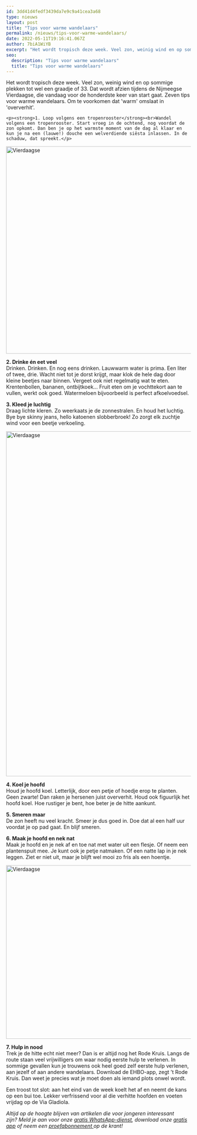 ```yaml
---
id: 3dd41d4fedf3439da7e9c9a41cea3a68
type: nieuws
layout: post
title: "Tips voor warme wandelaars"
permalink: /nieuws/tips-voor-warme-wandelaars/
date: 2022-05-11T19:16:41.067Z
author: 7biA1WiYB
excerpt: "Het wordt tropisch deze week. Veel zon, weinig wind en op sommige plekken tot wel een graadje of 33. Dat wordt afzien tijdens de Nijmeegse Vierdaagse, die vandaag voor de honderdste keer van start gaat. Zeven tips voor warme wandelaars. Om te voorkomen dat 'warm' omslaat in 'oververhit'.  "
seo:
  description: "Tips voor warme wandelaars"
  title: "Tips voor warme wandelaars"
---
```

Het wordt tropisch deze week. Veel zon, weinig wind en op sommige plekken tot wel een graadje of 33. Dat wordt afzien tijdens de Nijmeegse Vierdaagse, die vandaag voor de honderdste keer van start gaat. Zeven tips voor warme wandelaars. Om te voorkomen dat 'warm' omslaat in 'oververhit'.  

    <p><strong>1. Loop volgens een tropenrooster</strong><br>Wandel volgens een tropenrooster. Start vroeg in de ochtend, nog voordat de zon opkomt. Dan ben je op het warmste moment van de dag al klaar en kun je na een (lauwe!) douche een welverdiende siësta inlassen. In de schaduw, dat spreekt.</p>
<p><div class="media media-element-container media-default"><div id="file-20540" class="file file-image file-image-jpeg">

        
  
  <div class="content">
    <img alt="Vierdaagse" title="Watertappen tijdens de Vierdaagse  Foto ANP" height="566" width="850" class="media-element file-default" src="https://7dagen.netlify.app/sites/default/files/ANP-24013104-klein.jpg">  </div>

  
</div>
</div>
<p><strong>2. Drinke én eet veel</strong><br>Drinken. Drinken. En nog eens drinken. Lauwwarm water is prima. Een liter of twee, drie. Wacht niet tot je dorst krijgt, maar klok de hele dag door kleine beetjes naar binnen. Vergeet ook niet regelmatig wat te eten. Krentenbollen, bananen, ontbijtkoek… Fruit eten om je vochttekort aan te vullen, werkt ook goed. Watermeloen bijvoorbeeld is perfect afkoelvoedsel.</p>
<p><strong>3. Kleed je luchtig</strong><br>Draag lichte kleren. Zo weerkaats je de zonnestralen. En houd het luchtig. Bye bye skinny jeans, hello katoenen slobberbroek! Zo zorgt elk zuchtje wind voor een beetje verkoeling.</p>
<p><div class="media media-element-container media-default"><div id="file-20541" class="file file-image file-image-jpeg">

        
  
  <div class="content">
    <img alt="Vierdaagse" title="Hoofddeksels tijdens de Vierdaagse  Foto ANP" height="942" width="850" class="media-element file-default" src="https://7dagen.netlify.app/sites/default/files/ANP-13381825-klein.jpg">  </div>

  
</div>
</div>
<p><strong>4. Koel je hoofd</strong><br>Houd je hoofd koel. Letterlijk, door een petje of hoedje erop te planten. Geen zwarte! Dan raken je hersenen juist oververhit. Houd ook figuurlijk het hoofd koel. Hoe rustiger je bent, hoe beter je de hitte aankunt.</p>
<p><strong>5. Smeren maar</strong><br>De zon heeft nu veel kracht. Smeer je dus goed in. Doe dat al een half uur voordat je op pad gaat. En blijf smeren.</p>
<p><strong>6. Maak je hoofd en nek nat</strong><br>Maak je hoofd en je nek af en toe nat met water uit een flesje. Of neem een plantenspuit mee. Je kunt ook je petje natmaken. Of een natte lap in je nek leggen. Ziet er niet uit, maar je blijft wel mooi zo fris als een hoentje.</p>
<p><div class="media media-element-container media-default"><div id="file-20542" class="file file-image file-image-jpeg">

        
  
  <div class="content">
    <img alt="Vierdaagse" title="Het Rode Kruis is nooit ver weg tijdens de Vierdaagse  Foto ANP" height="474" width="850" class="media-element file-default" src="https://7dagen.netlify.app/sites/default/files/ANP-46612454-klein.jpg">  </div>

  
</div>
</div>
<p><strong>7. Hulp in nood</strong><br>Trek je de hitte echt niet meer? Dan is er altijd nog het Rode Kruis. Langs de route staan veel vrijwilligers om waar nodig eerste hulp te verlenen. In sommige gevallen kun je trouwens ook heel goed zelf eerste hulp verlenen, aan jezelf of aan andere wandelaars. Download de EHBO-app, zegt ’t Rode Kruis. Dan weet je precies wat je moet doen als iemand plots onwel wordt.</p>
<p>Een troost tot slot: aan het eind van de week koelt het af en neemt de kans op een bui toe. Lekker verfrissend voor al die verhitte hoofden en voeten vrijdag op de Via Gladiola.</p>
<p><em>Altijd op de hoogte blijven van artikelen die voor jongeren interessant zijn? Meld je aan voor onze <a href="https://7dagen.netlify.app/whatsapp">gratis WhatsApp-dienst</a>, download onze <a href="https://7dagen.netlify.app/app">gratis app</a> of neem een <a href="https://abonneren.sevendays.nl/abonneren/abonnementen/ae/artikel">proefabonnement </a>op de krant!</em></p>  
